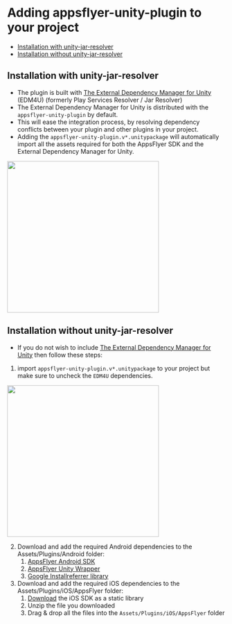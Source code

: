 # Adding appsflyer-unity-plugin to your project


- [Installation with unity-jar-resolver](#installation-with-unity-jar-resolver)
- [Installation without unity-jar-resolver](#installation-without-using-unity-jar-resolver)

## <a id="installation-with-unity-jar-resolver"> Installation with unity-jar-resolver
  
* The plugin is built with [The External Dependency Manager for Unity](https://github.com/googlesamples/unity-jar-resolver) (EDM4U) (formerly Play Services Resolver / Jar Resolver)
* The External Dependency Manager for Unity is distributed with the `appsflyer-unity-plugin` by default.
* This will ease the integration process, by resolving dependency conflicts between your plugin and other plugins in your project.
* Adding the `appsflyer-unity-plugin.v*.unitypackage` will automatically import all the assets required for both the AppsFlyer SDK and the External Dependency Manager for Unity.

<img src="https://firebasestorage.googleapis.com/v0/b/firstintegrationapp.appspot.com/o/Screen%20Shot%202020-04-02%20at%2014.38.02.png?alt=media&token=5044f527-d8ef-456c-a30c-7beb808ffaa5"  width="350">

## <a id="installation-without-using-unity-jar-resolver"> Installation without unity-jar-resolver
  
  * If you do not wish to include [The External Dependency Manager for Unity](https://github.com/googlesamples/unity-jar-resolver) then follow these steps:
  1. import `appsflyer-unity-plugin.v*.unitypackage` to your project but make sure to uncheck the `EDM4U` dependencies.
  <img src="https://firebasestorage.googleapis.com/v0/b/firstintegrationapp.appspot.com/o/Screen%20Shot%202020-04-02%20at%2014.38.30.png?alt=media&token=e556a324-b3b7-418c-8d2f-52ea9cf70f86"  width="350">

  2. Download and add the required Android dependencies to the Assets/Plugins/Android folder:
      1. [AppsFlyer Android SDK](https://repo1.maven.org/maven2/com/appsflyer/af-android-sdk/6.2.0/af-android-sdk-6.2.0.aar)
      2. [AppsFlyer Unity Wrapper](https://repo1.maven.org/maven2/com/appsflyer/unity-wrapper/6.2.0/unity-wrapper-6.2.0.aar)
      3. [Google Installreferrer library](https://mvnrepository.com/artifact/com.android.installreferrer/installreferrer/2.1)
  3. Download and add the required iOS dependencies to the Assets/Plugins/iOS/AppsFlyer folder:
      1. [Download](https://s3-eu-west-1.amazonaws.com/download.appsflyer.com/ios/AF-iOS-SDK.zip) the iOS SDK as a static library
      2. Unzip the file you downloaded
      3. Drag & drop all the files into the `Assets/Plugins/iOS/AppsFlyer` folder
